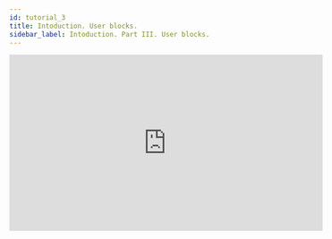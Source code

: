 ```yaml
---
id: tutorial_3
title: Intoduction. User blocks.
sidebar_label: Intoduction. Part III. User blocks.
---
```


<iframe class="tutorial-video" width="560" height="315" src="https://www.youtube.com/embed/cqb3JvvJYyg" frameborder="0" allow="accelerometer; autoplay; encrypted-media; gyroscope; picture-in-picture" allowfullscreen></iframe>